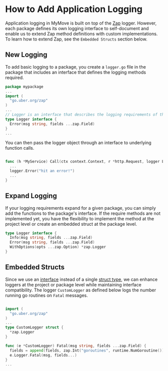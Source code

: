 # How to Add Application Logging

Application logging in MyMove is built on top of the [Zap](https://godoc.org/go.uber.org/zap) logger.  However, each package defines its own logging interface to self-document and enable us to extend Zap method definitions with custom implementations.  To learn how to extend Zap, see the `Embedded Structs` section below.

## New Logging

To add basic logging to a package, you create a `logger.go` file in the package that includes an interface that defines the logging methods required.

```go
package mypackage
...
import (
  "go.uber.org/zap"
)
...
// Logger is an interface that describes the logging requirements of this package.
type Logger interface {
  Error(msg string, fields ...zap.Field)
}
...
```

You can then pass the logger object through an interface to underlying function calls.

```go

func (h *MyService) Call(ctx context.Context, r *http.Request, logger Logger) {
  ...
  logger.Error("hit an error!")
  ...
}
```

## Expand Logging

If your logging requirements expand for a given package, you can simply add the functions to the package's interface.  If the require methods are not implemented yet, you have the flexibility to implement the method at the project level or create an embedded struct at the package level.

```go
type Logger interface {
  Info(msg string, fields ...zap.Field)
  Error(msg string, fields ...zap.Field)
  WithOptions(opts ...zap.Option) *zap.Logger
}
```

## Embedded Structs

Since we use an [interface](https://gobyexample.com/interfaces) instead of a single [struct type](https://tour.golang.org/moretypes/2), we can enhance loggers at the project or package level while maintaining interface compatibility.  The logger `CustomLogger` as defined below logs the number running go routines on `Fatal` messages.

```go

import (
  "go.uber.org/zap"
)
...
type CustomLogger struct {
  *zap.Logger
}

func (e *CustomLogger) Fatal(msg string, fields ...zap.Field) {
  fields = append(fields, zap.Int("goroutines", runtime.NumGoroutine()))
  e.Logger.Fatal(msg, fields...)
}
...
```
